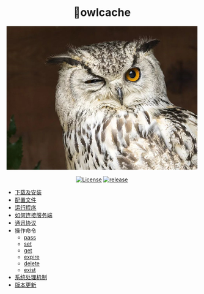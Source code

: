 <div align="center">

# 🦉owlcache

![Image text](https://github.com/xssed/owlcache/blob/master/doc/assets/owl.jpg?raw=true)

[![License](https://img.shields.io/github/license/xssed/owlcache.svg)](https://github.com/xssed/owlcache/blob/master/LICENSE)
[![release](https://img.shields.io/github/release/xssed/owlcache.svg?style=popout-square)](https://github.com/xssed/owlcache/releases)

</div>  


* [下载及安装](1.download_and_install.md)
* [配置文件](2.config.md)
* [运行程序](3.running_application.md)
* [如何连接服务端](4.how_to_connect.md)
* [通讯协议](5.protocol.md)
* 操作命令
    * [pass](command/1.pass.md)
    * [set](command/2.set.md)
    * [get](command/3.get.md)
    * [expire](command/4.expire.md)
    * [delete](command/5.delete.md)
    * [exist](command/6.exist.md)
* [系统处理机制](7.system_processing_mechanism.md)
* [版本更新](8.version_update.md)
